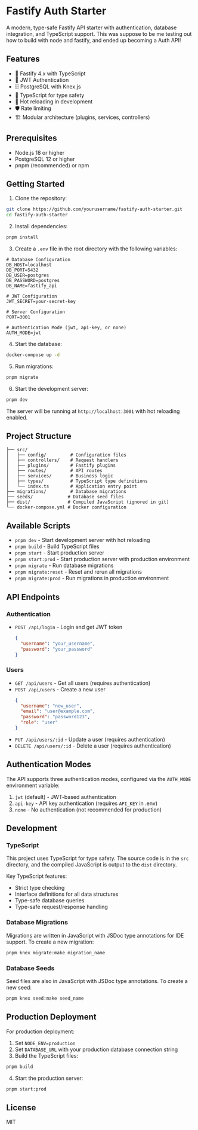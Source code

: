 # Fastify Auth Starter

A modern, type-safe Fastify API starter with authentication, database integration, and TypeScript support. This was suppose to be me testing out how to build with node and fastify, and ended up becoming a Auth API!

## Features

- 🚀 Fastify 4.x with TypeScript
- 🔐 JWT Authentication
- 🗄️ PostgreSQL with Knex.js
- 📝 TypeScript for type safety
- 🔄 Hot reloading in development
- 🛡️ Rate limiting
- 🏗️ Modular architecture (plugins, services, controllers)

## Prerequisites

- Node.js 18 or higher
- PostgreSQL 12 or higher
- pnpm (recommended) or npm

## Getting Started

1. Clone the repository:

```bash
git clone https://github.com/yourusername/fastify-auth-starter.git
cd fastify-auth-starter
```

2. Install dependencies:

```bash
pnpm install
```

3. Create a `.env` file in the root directory with the following variables:

```env
# Database Configuration
DB_HOST=localhost
DB_PORT=5432
DB_USER=postgres
DB_PASSWORD=postgres
DB_NAME=fastify_api

# JWT Configuration
JWT_SECRET=your-secret-key

# Server Configuration
PORT=3001

# Authentication Mode (jwt, api-key, or none)
AUTH_MODE=jwt
```

4. Start the database:

```bash
docker-compose up -d
```

5. Run migrations:

```bash
pnpm migrate
```

6. Start the development server:

```bash
pnpm dev
```

The server will be running at `http://localhost:3001` with hot reloading enabled.

## Project Structure

```
├── src/
│   ├── config/         # Configuration files
│   ├── controllers/    # Request handlers
│   ├── plugins/        # Fastify plugins
│   ├── routes/         # API routes
│   ├── services/       # Business logic
│   ├── types/          # TypeScript type definitions
│   └── index.ts        # Application entry point
├── migrations/         # Database migrations
├── seeds/             # Database seed files
├── dist/              # Compiled JavaScript (ignored in git)
└── docker-compose.yml # Docker configuration
```

## Available Scripts

- `pnpm dev` - Start development server with hot reloading
- `pnpm build` - Build TypeScript files
- `pnpm start` - Start production server
- `pnpm start:prod` - Start production server with production environment
- `pnpm migrate` - Run database migrations
- `pnpm migrate:reset` - Reset and rerun all migrations
- `pnpm migrate:prod` - Run migrations in production environment

## API Endpoints

### Authentication

- `POST /api/login` - Login and get JWT token
  ```json
  {
    "username": "your_username",
    "password": "your_password"
  }
  ```

### Users

- `GET /api/users` - Get all users (requires authentication)
- `POST /api/users` - Create a new user
  ```json
  {
    "username": "new_user",
    "email": "user@example.com",
    "password": "password123",
    "role": "user"
  }
  ```
- `PUT /api/users/:id` - Update a user (requires authentication)
- `DELETE /api/users/:id` - Delete a user (requires authentication)

## Authentication Modes

The API supports three authentication modes, configured via the `AUTH_MODE` environment variable:

1. `jwt` (default) - JWT-based authentication
2. `api-key` - API key authentication (requires `API_KEY` in .env)
3. `none` - No authentication (not recommended for production)

## Development

### TypeScript

This project uses TypeScript for type safety. The source code is in the `src` directory, and the compiled JavaScript is output to the `dist` directory.

Key TypeScript features:

- Strict type checking
- Interface definitions for all data structures
- Type-safe database queries
- Type-safe request/response handling

### Database Migrations

Migrations are written in JavaScript with JSDoc type annotations for IDE support. To create a new migration:

```bash
pnpm knex migrate:make migration_name
```

### Database Seeds

Seed files are also in JavaScript with JSDoc type annotations. To create a new seed:

```bash
pnpm knex seed:make seed_name
```

## Production Deployment

For production deployment:

1. Set `NODE_ENV=production`
2. Set `DATABASE_URL` with your production database connection string
3. Build the TypeScript files:

```bash
pnpm build
```

4. Start the production server:

```bash
pnpm start:prod
```

## License

MIT
